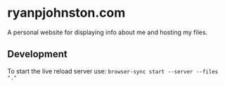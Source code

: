 # ryanpjohnston.com

A personal website for displaying info about me and hosting my files.

## Development

To start the live reload server use: 
```browser-sync start --server --files "."```

